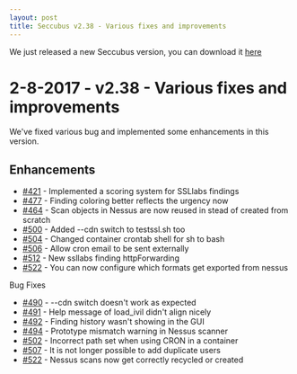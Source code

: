 ```yaml
---
layout: post
title: Seccubus v2.38 - Various fixes and improvements
---
```


We just released a new Seccubus version, you can download it [here](https://github.com/schubergphilis/Seccubus/releases/latest) 



2-8-2017 - v2.38 - Various fixes and improvements
=================================================

We've fixed various bug and implemented some enhancements in this version.

Enhancements
------------
* [#421](https://github.com/schubergphilis/Seccubus/issues/421) - Implemented a scoring system for SSLlabs findings
* [#477](https://github.com/schubergphilis/Seccubus/issues/477) - Finding coloring better reflects the urgency now
* [#464](https://github.com/schubergphilis/Seccubus/issues/464) - Scan objects in Nessus are now reused in stead of created from scratch
* [#500](https://github.com/schubergphilis/Seccubus/issues/500) - Added --cdn switch to testssl.sh too
* [#504](https://github.com/schubergphilis/Seccubus/issues/504) - Changed container crontab shell for sh to bash
* [#506](https://github.com/schubergphilis/Seccubus/issues/506) - Allow cron email to be sent externally
* [#512](https://github.com/schubergphilis/Seccubus/issues/512) - New ssllabs finding httpForwarding
* [#522](https://github.com/schubergphilis/Seccubus/issues/522) - You can now configure which formats get exported from nessus

Bug Fixes
* [#490](https://github.com/schubergphilis/Seccubus/issues/490) - --cdn switch doesn't work as expected
* [#491](https://github.com/schubergphilis/Seccubus/issues/491) - Help message of load_ivil didn't align nicely
* [#492](https://github.com/schubergphilis/Seccubus/issues/492) - Finding history wasn't showing in the GUI
* [#494](https://github.com/schubergphilis/Seccubus/issues/494) - Prototype mismatch warning in Nessus scanner
* [#502](https://github.com/schubergphilis/Seccubus/issues/502) - Incorrect path set when using CRON in a container
* [#507](https://github.com/schubergphilis/Seccubus/issues/507) - It is not longer possible to add duplicate users
* [#522](https://github.com/schubergphilis/Seccubus/issues/522) - Nessus scans now get correctly recycled or created
